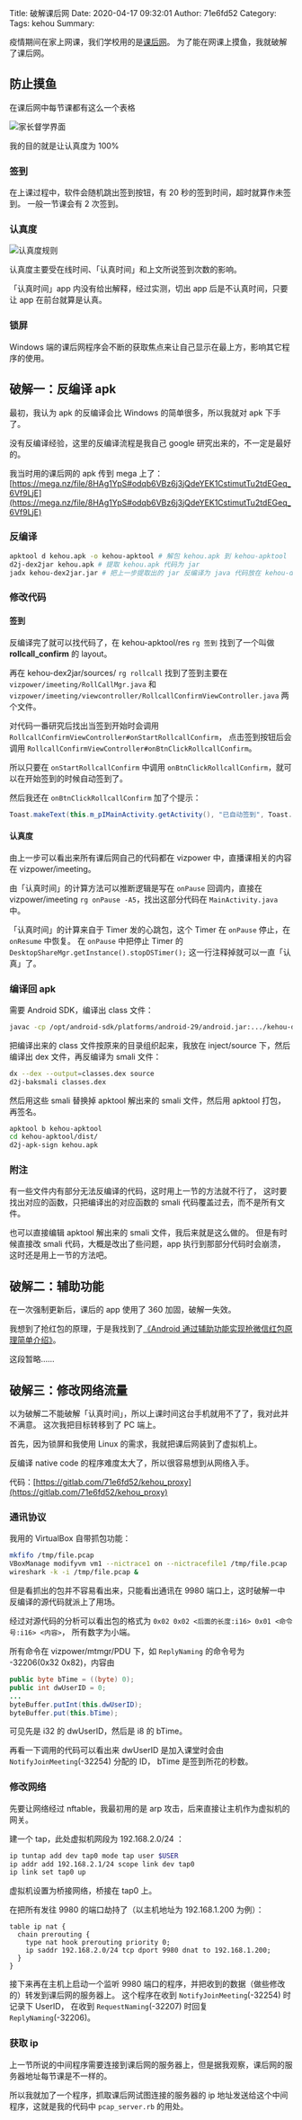 Title: 破解课后网
Date: 2020-04-17 09:32:01
Author: 71e6fd52
Category: 
Tags: kehou
Summary:

疫情期间在家上网课，我们学校用的是[课后网](https://www.kehou.com/)。
为了能在网课上摸鱼，我就破解了课后网。

## 防止摸鱼

在课后网中每节课都有这么一个表格

![家长督学界面]({attach}images/kehou-1.webp)

我的目的就是让认真度为 100%

### 签到

在上课过程中，软件会随机跳出签到按钮，有 20 秒的签到时间，超时就算作未签到。
一般一节课会有 2 次签到。

### 认真度

![认真度规则]({attach}images/kehou-2.webp)

认真度主要受在线时间、「认真时间」和上文所说签到次数的影响。

「认真时间」app 内没有给出解释，经过实测，切出 app 后是不认真时间，只要让 app 在前台就算是认真。

### 锁屏

Windows 端的课后网程序会不断的获取焦点来让自己显示在最上方，影响其它程序的使用。

## 破解一：反编译 apk

最初，我认为 apk 的反编译会比 Windows 的简单很多，所以我就对 apk 下手了。

没有反编译经验，这里的反编译流程是我自己 google 研究出来的，不一定是最好的。

我当时用的课后网的 apk 传到 mega 上了：[https://mega.nz/file/8HAg1YpS#odqb6VBz6j3jQdeYEK1CstimutTu2tdEGeq_6Vf9LjE](https://mega.nz/file/8HAg1YpS#odqb6VBz6j3jQdeYEK1CstimutTu2tdEGeq_6Vf9LjE)

### 反编译

```sh
apktool d kehou.apk -o kehou-apktool # 解包 kehou.apk 到 kehou-apktool
d2j-dex2jar kehou.apk # 提取 kehou.apk 代码为 jar
jadx kehou-dex2jar.jar # 把上一步提取出的 jar 反编译为 java 代码放在 kehou-dex2jar/sources/
```

### 修改代码

#### 签到

反编译完了就可以找代码了，在 kehou-apktool/res `rg 签到` 找到了一个叫做 **rollcall_confirm** 的 layout。

再在 kehou-dex2jar/sources/ `rg rollcall` 找到了签到主要在
`vizpower/imeeting/RollCallMgr.java` 和 `vizpower/imeeting/viewcontroller/RollcallConfirmViewController.java` 两个文件。

对代码一番研究后找出当签到开始时会调用 `RollcallConfirmViewController#onStartRollcallConfirm`，
点击签到按钮后会调用 `RollcallConfirmViewController#onBtnClickRollcallConfirm`。

所以只要在 `onStartRollcallConfirm` 中调用 `onBtnClickRollcallConfirm`，就可以在开始签到的时候自动签到了。

然后我还在 `onBtnClickRollcallConfirm` 加了个提示：

```java
Toast.makeText(this.m_pIMainActivity.getActivity(), "已自动签到", Toast.LENGTH_LONG).show();
```

#### 认真度

由上一步可以看出来所有课后网自己的代码都在 vizpower 中，直播课相关的内容在 vizpower/imeeting。

由「认真时间」的计算方法可以推断逻辑是写在 `onPause` 回调内，直接在 vizpower/imeeting `rg onPause -A5`，找出这部分代码在 `MainActivity.java` 中。

「认真时间」的计算来自于 Timer 发的心跳包，这个 Timer 在 `onPause` 停止，在 `onResume` 中恢复。
在 `onPause` 中把停止 Timer 的 `DesktopShareMgr.getInstance().stopDSTimer();` 这一行注释掉就可以一直「认真」了。

### 编译回 apk

需要 Android SDK，编译出 class 文件：

```sh
javac -cp /opt/android-sdk/platforms/android-29/android.jar:.../kehou-dex2jar.jar <edited files> # 把 android.jar 和 kehou-dex2jar.jar 的路径换成你自己的
```

把编译出来的 class 文件按原来的目录组织起来，我放在 inject/source 下，然后编译出 dex 文件，再反编译为 smali 文件：

```sh
dx --dex --output=classes.dex source
d2j-baksmali classes.dex
```

然后用这些 smali 替换掉 apktool 解出来的 smali 文件，然后用 apktool 打包，再签名。

```sh
apktool b kehou-apktool
cd kehou-apktool/dist/
d2j-apk-sign kehou.apk
```

### 附注

有一些文件内有部分无法反编译的代码，这时用上一节的方法就不行了，
这时要找出对应的函数，只把编译出的对应函数的 smali 代码覆盖过去，而不是所有文件。

也可以直接编辑 apktool 解出来的 smali 文件，我后来就是这么做的。
但是有时候直接改 smali 代码，大概是改出了些问题，app 执行到那部分代码时会崩溃，这时还是用上一节的方法吧。

## 破解二：辅助功能

在一次强制更新后，课后的 app 使用了 360 加固，破解一失效。

我想到了抢红包的原理，于是我找到了[《Android 通过辅助功能实现抢微信红包原理简单介绍》](https://www.jianshu.com/p/e1099a94b979)。

这段暂略……

## 破解三：修改网络流量

以为破解二不能破解「认真时间」，所以上课时间这台手机就用不了了，我对此并不满意。
这次我把目标转移到了 PC 端上。

首先，因为锁屏和我使用 Linux 的需求，我就把课后网装到了虚拟机上。

反编译 native code 的程序难度太大了，所以很容易想到从网络入手。

代码：[https://gitlab.com/71e6fd52/kehou_proxy](https://gitlab.com/71e6fd52/kehou_proxy)

### 通讯协议

我用的 VirtualBox 自带抓包功能：

```sh
mkfifo /tmp/file.pcap
VBoxManage modifyvm vm1 --nictrace1 on --nictracefile1 /tmp/file.pcap
wireshark -k -i /tmp/file.pcap &
```

但是看抓出的包并不容易看出来，只能看出通讯在 9980 端口上，这时破解一中反编译的源代码就派上了用场。

经过对源代码的分析可以看出包的格式为 `0x02 0x02 <后面的长度:i16> 0x01 <命令号:i16> <内容>`，
所有数字为小端。

所有命令在 vizpower/mtmgr/PDU 下，如 `ReplyNaming` 的命令号为 -32206(0x32 0x82)，内容由

```java
public byte bTime = ((byte) 0);
public int dwUserID = 0;
...
byteBuffer.putInt(this.dwUserID);
byteBuffer.put(this.bTime);
```

可见先是 i32 的 dwUserID，然后是 i8 的 bTime。

再看一下调用的代码可以看出来 dwUserID 是加入课堂时会由 `NotifyJoinMeeting`(-32254) 分配的 ID，
bTime 是签到所花的秒数。

### 修改网络

先要让网络经过 nftable，我最初用的是 arp 攻击，后来直接让主机作为虚拟机的网关。

建一个 tap，此处虚拟机网段为 192.168.2.0/24 ：

```sh
ip tuntap add dev tap0 mode tap user $USER
ip addr add 192.168.2.1/24 scope link dev tap0
ip link set tap0 up
```

虚拟机设置为桥接网络，桥接在 tap0 上。

在把所有发往 9980 的端口劫持了（以主机地址为 192.168.1.200 为例）：

```text
table ip nat {
  chain prerouting {
    type nat hook prerouting priority 0;
    ip saddr 192.168.2.0/24 tcp dport 9980 dnat to 192.168.1.200;
  }
}
```

接下来再在主机上启动一个监听 9980 端口的程序，并把收到的数据（做些修改的）转发到课后网的服务器上。
这个程序在收到 `NotifyJoinMeeting`(-32254) 时记录下 UserID，
在收到 `RequestNaming`(-32207) 时回复 `ReplyNaming`(-32206)。

### 获取 ip

上一节所说的中间程序需要连接到课后网的服务器上，但是据我观察，课后网的服务器地址每节课是不一样的。

所以我就加了一个程序，抓取课后网试图连接的服务器的 ip 地址发送给这个中间程序，这就是我的代码中 `pcap_server.rb` 的用处。
